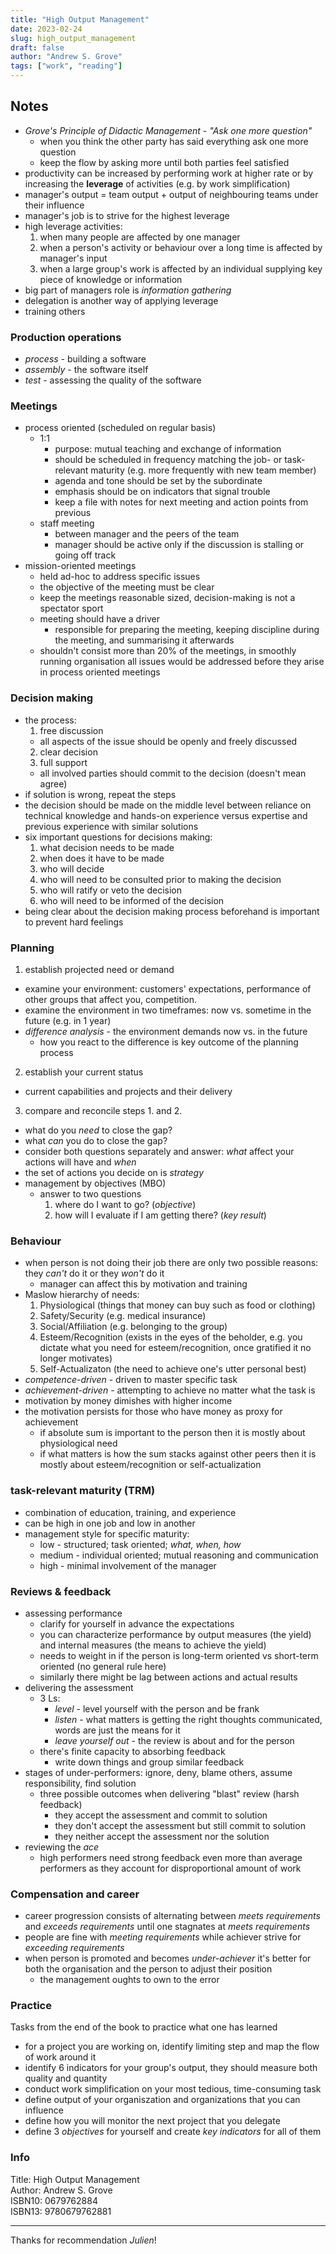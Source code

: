 ```yaml
---
title: "High Output Management"
date: 2023-02-24
slug: high_output_management
draft: false
author: "Andrew S. Grove"
tags: ["work", "reading"]
---
```


## Notes

- _Grove's Principle of Didactic Management_ - _"Ask one more question"_
  - when you think the other party has said everything ask one more question
  - keep the flow by asking more until both parties feel satisfied
- productivity can be increased by performing work at higher rate or by increasing the **leverage** of activities
  (e.g. by work simplification)
- manager's output = team output + output of neighbouring teams under their influence
- manager's job is to strive for the highest leverage
- high leverage activities:
  1. when many people are affected by one manager
  1. when a person's activity or behaviour over a long time is affected by manager's input
  1. when a large group's work is affected by an individual supplying key piece of knowledge or information
- big part of managers role is _information gathering_
- delegation is another way of applying leverage
- training others

### Production operations

- _process_ - building a software
- _assembly_ - the software itself
- _test_ - assessing the quality of the software

### Meetings

- process oriented (scheduled on regular basis)
  - 1:1
    - purpose: mutual teaching and exchange of information
    - should be scheduled in frequency matching the job- or task-relevant maturity (e.g. more frequently with new team member)
    - agenda and tone should be set by the subordinate
    - emphasis should be on indicators that signal trouble
    - keep a file with notes for next meeting and action points from previous
  - staff meeting
    - between manager and the peers of the team
    - manager should be active only if the discussion is stalling or going off track
- mission-oriented meetings
  - held ad-hoc to address specific issues
  - the objective of the meeting must be clear
  - keep the meetings reasonable sized, decision-making is not a spectator sport
  - meeting should have a driver
    - responsible for preparing the meeting, keeping discipline during the meeting, and summarising it afterwards
  - shouldn't consist more than 20% of the meetings, in smoothly running organisation all issues would be addressed
    before they arise in process oriented meetings
    
### Decision making

- the process:
  1. free discussion
    - all aspects of the issue should be openly and freely discussed
  2. clear decision
  3. full support
    - all involved parties should commit to the decision (doesn't mean agree)
- if solution is wrong, repeat the steps
- the decision should be made on the middle level between reliance on technical knowledge and hands-on experience versus expertise and previous experience with similar solutions
- six important questions for decisions making:
  1. what decision needs to be made
  2. when does it have to be made
  3. who will decide
  4. who will need to be consulted prior to making the decision
  5. who will ratify or veto the decision
  6. who will need to be informed of the decision
- being clear about the decision making process beforehand is important to prevent hard feelings

### Planning

1. establish projected need or demand
  - examine your environment: customers' expectations, performance of other groups that affect you, competition.
  - examine the environment in two timeframes: now vs. sometime in the future (e.g. in 1 year)
  - _difference analysis_ - the environment demands now vs. in the future
    - how you react to the difference is key outcome of the planning process
2. establish your current status
  - current capabilities and projects and their delivery
3. compare and reconcile steps 1. and 2.
  - what do you _need_ to close the gap?
  - what _can_ you do to close the gap?
  - consider both questions separately and answer: _what_ affect your actions will have and _when_
  - the set of actions you decide on is _strategy_
- management by objectives (MBO)
  - answer to two questions
    1. where do I want to go? (_objective_)
    2. how will I evaluate if I am getting there? (_key result_)

### Behaviour

- when person is not doing their job there are only two possible reasons: they _can't_ do it or they _won't_ do it
  - manager can affect this by motivation and training
- Maslow hierarchy of needs:
  1. Physiological (things that money can buy such as food or clothing)
  2. Safety/Security (e.g. medical insurance)
  3. Social/Affiliation (e.g. belonging to the group)
  4. Esteem/Recognition (exists in the eyes of the beholder, e.g. you dictate what you need for esteem/recognition, once gratified it no longer motivates)
  5. Self-Actualizaton (the need to achieve one's utter personal best)
- _competence-driven_ - driven to master specific task
- _achievement-driven_ - attempting to achieve no matter what the task is
- motivation by money dimishes with higher income
- the motivation persists for those who have money as proxy for achievement
  - if absolute sum is important to the person then it is mostly about physiological need
  - if what matters is how the sum stacks against other peers then it is mostly about esteem/recognition or self-actualization

### task-relevant maturity (TRM)

- combination of education, training, and experience
- can be high in one job and low in another
- management style for specific maturity:
  - low - structured; task oriented; _what, when, how_
  - medium - individual oriented; mutual reasoning and communication
  - high - minimal involvement of the manager

### Reviews & feedback

- assessing performance
    - clarify for yourself in advance the expectations
    - you can characterize performance by output measures (the yield) and internal measures (the means to achieve the yield)
    - needs to weight in if the person is long-term oriented vs short-term oriented (no general rule here)
    - similarly there might be lag between actions and actual results
- delivering the assessment
  - 3 Ls:
    - _level_ - level yourself with the person and be frank
    - _listen_ - what matters is getting the right thoughts communicated, words are just the means for it
    - _leave yourself out_ - the review is about and for the person
  - there's finite capacity to absorbing feedback
    - write down things and group similar feedback
- stages of under-performers: ignore, deny, blame others, assume responsibility, find solution
  - three possible outcomes when delivering "blast" review (harsh feedback)
    - they accept the assessment and commit to solution
    - they don't accept the assessment but still commit to solution
    - they neither accept the assessment nor the solution
- reviewing the _ace_
  - high performers need strong feedback even more than average performers as they account for disproportional amount of work

### Compensation and career

- career progression consists of alternating between _meets requirements_ and _exceeds requirements_ until one stagnates at _meets requirements_
- people are fine with *meeting requirements* while achiever strive for _exceeding requirements_
- when person is promoted and becomes _under-achiever_ it's better for both the organisation and the person to adjust their position
  - the management oughts to own to the error

### Practice

Tasks from the end of the book to practice what one has learned

- for a project you are working on, identify limiting step and map the flow of work around it
- identify 6 indicators for your group's output, they should measure both quality and quantity
- conduct work simplification on your most tedious, time-consuming task
- define output of your organiszation and organizations that you can influence
- define how you will monitor the next project that you delegate
- define 3 _objectives_ for yourself and create _key indicators_ for all of them

### Info

Title: High Output Management\
Author: Andrew S. Grove\
ISBN10: 0679762884\
ISBN13: 9780679762881

---

Thanks for recommendation _Julien_!
